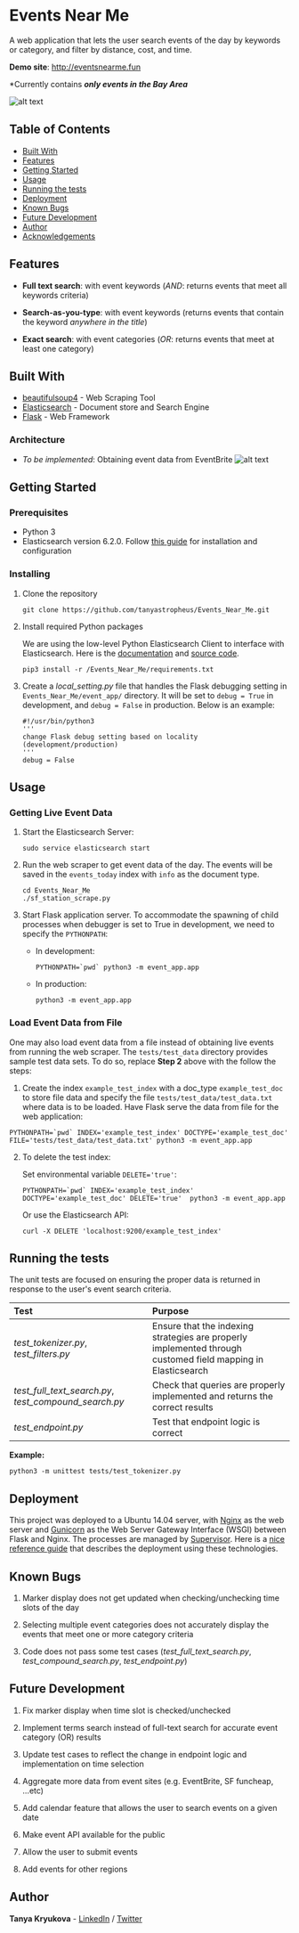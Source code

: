 # Events Near Me

A web application that lets the user search events of the day by keywords or category, and filter by distance, cost, and time. 

**Demo site**: <http://eventsnearme.fun>

*Currently contains **_only events in the Bay Area_**

![alt text](https://i.imgur.com/BmU6dzT.png)

## Table of Contents

- [Built With](#built-with)
- [Features](#features)
- [Getting Started](#getting-started)
- [Usage](#usage)
- [Running the tests](#running-the-tests)
- [Deployment](#deployment)
- [Known Bugs](#knownbugs)
- [Future Development](#future-development)
- [Author](#author)
- [Acknowledgements](#acknowledgements)

## Features
* **Full text search**: 
with event keywords (*AND*: returns events that meet all keywords criteria)

* **Search-as-you-type**: 
with event keywords (returns events that contain the keyword *anywhere in the title*)

* **Exact search**: 
with event categories (*OR*: returns events that meet at least one category)

## Built With

* [beautifulsoup4](https://www.crummy.com/software/BeautifulSoup/bs4/doc/) - Web Scraping Tool
* [Elasticsearch](https://www.elastic.co/) - Document store and Search Engine
* [Flask](http://flask.pocoo.org/) - Web Framework

### Architecture
* *To be implemented*: Obtaining event data from EventBrite
![alt text](https://i.imgur.com/awzPV2w.png)

## Getting Started

### Prerequisites

* Python 3
* Elasticsearch version 6.2.0.  Follow [this guide](https://www.digitalocean.com/community/tutorials/how-to-install-and-configure-elasticsearch-on-ubuntu-14-04) for installation and configuration

### Installing

1. Clone the repository
   ```
   git clone https://github.com/tanyastropheus/Events_Near_Me.git
   ```

2. Install required Python packages

   We are using the low-level Python Elasticsearch Client to interface with Elasticsearch.  Here is the [documentation](https://elasticsearch-py.readthedocs.io/en/master/) and [source code](https://elasticsearch-py.readthedocs.io/en/master/).
   ```
   pip3 install -r /Events_Near_Me/requirements.txt
   ```

3. Create a *local_setting.py* file that handles the Flask debugging setting in ```Events_Near_Me/event_app/``` directory.  It will be set to ```debug = True``` in development, and ```debug = False``` in production.  Below is an example:

   ```
   #!/usr/bin/python3
   '''
   change Flask debug setting based on locality (development/production)
   '''
   debug = False
   ```

## Usage

### Getting Live Event Data

1. Start the Elasticsearch Server:
   ```
   sudo service elasticsearch start
   ```

2. Run the web scraper to get event data of the day.  The events will be saved in the ```events_today``` index with ```info``` as the document type.
   ```
   cd Events_Near_Me
   ./sf_station_scrape.py
   ```

3. Start Flask application server.  To accommodate the spawning of child processes when debugger is set to True in development, we need to specify the ```PYTHONPATH```:

   * In development:
      ```
      PYTHONPATH=`pwd` python3 -m event_app.app
      ```
   * In production:
      ```
      python3 -m event_app.app
      ```

### Load Event Data from File
One may also load event data from a file instead of obtaining live events from running the web scraper.  The ```tests/test_data``` directory provides sample test data sets.  To do so, replace **Step 2** above with the follow the steps:

1.  Create the index ```example_test_index``` with a doc_type ```example_test_doc``` to store file data and specify the file ```tests/test_data/test_data.txt``` where data is to be loaded.  Have Flask serve the data from file for the web application:
   ```
   PYTHONPATH=`pwd` INDEX='example_test_index' DOCTYPE='example_test_doc' FILE='tests/test_data/test_data.txt' python3 -m event_app.app
   ```

2. To delete the test index:

   Set environmental variable ```DELETE='true'```:
   ```
   PYTHONPATH=`pwd` INDEX='example_test_index' DOCTYPE='example_test_doc' DELETE='true'  python3 -m event_app.app
   ```

   Or use the Elasticsearch API:

   ```
   curl -X DELETE 'localhost:9200/example_test_index'
   ```

## Running the tests

The unit tests are focused on ensuring the proper data is returned in response to the user's event search criteria.

| Test                                                  | Purpose                                                                                                      |
|:------------------------------------------------------|:-------------------------------------------------------------------------------------------------------------|
| *test_tokenizer.py*, *test_filters.py*                | Ensure that the indexing strategies are properly implemented through customed field mapping in Elasticsearch |
| *test_full_text_search.py*, *test_compound_search.py* | Check that queries are properly implemented and returns the correct results                                  |
| *test_endpoint.py*                                    | Test that endpoint logic is correct                                                                          |

**Example:**

```
python3 -m unittest tests/test_tokenizer.py
```

## Deployment

This project was deployed to a Ubuntu 14.04 server, with [Nginx](https://www.nginx.com) as the web server and [Gunicorn](http://gunicorn.org) as the Web Server Gateway Interface (WSGI) between Flask and Nginx.  The processes are managed by [Supervisor](http://supervisord.org/introduction.html). Here is a [nice reference guide](https://realpython.com/kickstarting-flask-on-ubuntu-setup-and-deployment/) that describes the deployment using these technologies.

## Known Bugs

1. Marker display does not get updated when checking/unchecking time slots of the day

2. Selecting multiple event categories does not accurately display the events that meet one or more category criteria

3. Code does not pass some test cases (*test_full_text_search.py*, *test_compound_search.py*, *test_endpoint.py*)


## Future Development

1. Fix marker display when time slot is checked/unchecked

2. Implement terms search instead of full-text search for accurate event category (OR) results

3. Update test cases to reflect the change in endpoint logic and implementation on time selection

4. Aggregate more data from event sites (e.g. EventBrite, SF funcheap, ...etc)

5. Add calendar feature that allows the user to search events on a given date

6. Make event API available for the public

7. Allow the user to submit events

8. Add events for other regions


## Author

**Tanya Kryukova** - [LinkedIn](https://www.linkedin.com/in/tanya-kryukova) / [Twitter](https://twitter.com/tyastropheus)
